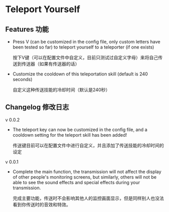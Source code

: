 # Teleport Yourself

## Features 功能

- Press V (can be customized in the config file, only custom letters have been tested so far) to teleport yourself to a teleporter (if one exists)

  按下V键（可以在配置文件中自定义，目前只测试过自定义字母）来将自己传送到传送器（如果有传送器的话）

- Customize the cooldown of this teleportation skill (default is 240 seconds)

  自定义这种传送技能的冷却时间（默认是240秒）

## Changelog 修改日志

v 0.0.2

- The teleport key can now be customized in the config file, and a cooldown setting for the teleport skill has been added!

  传送键目前可以在配置文件中进行自定义，并且添加了传送技能的冷却时间的设定

v 0.0.1

- Complete the main function, the transmission will not affect the display of other people's monitoring screens, but similarly, others will not be able to see the sound effects and special effects during your transmission.

  完成主要功能，传送时不会影响其他人的监控画面显示，但是同样别人也没法看到你传送时的音效和特效。

